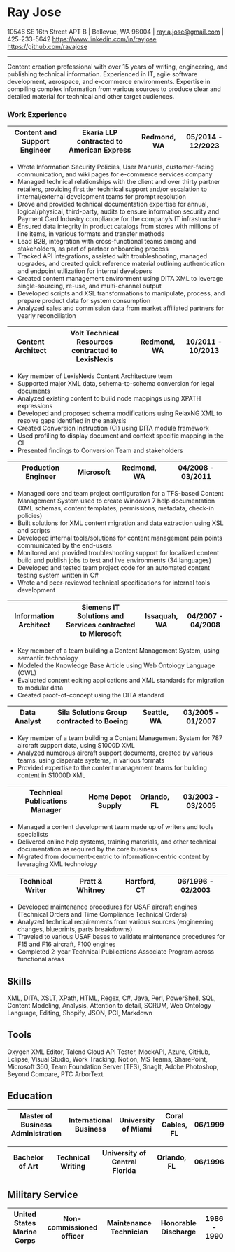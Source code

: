 # Ray Jose
10546 SE 16th Street APT B | Bellevue, WA 98004 | ray.a.jose@gmail.com | 425-233-5642
https://www.linkedin.com/in/rayjose
https://github.com/rayajose
***
Content creation professional with over 15 years of writing, engineering, and publishing technical information.  Experienced in IT, agile software development, aerospace, and e-commerce environments.  Expertise in compiling complex information from various sources to produce clear and detailed material for technical and other target audiences.
### Work Experience

|Content and Support Engineer|Ekaria LLP contracted to American Express|Redmond, WA|05/2014 - 12/2023|
| --- | --- |--- | --- |
+ Wrote Information Security Policies, User Manuals, customer-facing communication, and wiki pages for e-commerce services company
+ Managed technical relationships with the client and over thirty partner retailers, providing first tier technical support and/or escalation to internal/external development teams for prompt resolution
+ Drove and provided technical documentation expertise for annual, logical/physical, third-party, audits to ensure information security and Payment Card Industry compliance for the company’s IT infrastructure
+ Ensured data integrity in product catalogs from stores with millions of line items, in various formats and transfer methods
+ Lead B2B, integration with cross-functional teams among and stakeholders, as part of partner onboarding process
+ Tracked API integrations, assisted with troubleshooting, managed upgrades, and created quick reference material outlining authentication and endpoint utilization for internal developers
+ Created content management environment using DITA XML to leverage single-sourcing, re-use, and multi-channel output
+ Developed scripts and XSL transformations to manipulate, process, and prepare product data for system consumption
+ Analyzed sales and commission data from market affiliated partners for yearly reconciliation


|Content Architect|Volt Technical Resources contracted to LexisNexis|Redmond, WA|10/2011 - 10/2013|
| --- | --- |--- | --- |
+ Key member of LexisNexis Content Architecture team 
+ Supported major XML data, schema-to-schema conversion for legal documents
+ Analyzed existing content to build node mappings using XPATH expressions
+ Developed and proposed schema modifications using RelaxNG XML to resolve gaps identified in the analysis
+ Created Conversion Instruction (CI) using DITA module framework
+ Used profiling to display document and context specific mapping in the CI
+ Presented findings to Conversion Team and stakeholders

|Production Engineer|Microsoft|Redmond, WA|04/2008 - 03/2011|
| --- | --- |--- | --- |

+ Managed core and team project configuration for a TFS-based Content Management System used to create Windows 7 help documentation (XML schemas, content templates, permissions, metadata, check-in policies)
+ Built solutions for XML content migration and data extraction using XSL and scripts
+ Developed internal tools/solutions for content management pain points communicated by the end-users
+ Monitored and provided troubleshooting support for localized content build and publish jobs to test and live environments (34 languages)
+ Developed and tested team project code for an automated content testing system written in C#
+ Wrote and peer-reviewed technical specifications for internal tools development

|Information Architect|Siemens IT Solutions and Services contracted to Microsoft|Issaquah, WA|04/2007 - 04/2008|
| --- | --- |--- | --- |		
+ Key member of a team building a Content Management System, using semantic technology
+ Modeled the Knowledge Base Article using Web Ontology Language (OWL)
+ Evaluated content editing applications and XML standards for migration to modular data
+ Created proof-of-concept using the DITA standard

|Data Analyst|Sila Solutions Group contracted to Boeing|Seattle, WA|03/2005 - 01/2007|
| --- | --- |--- | --- |
+ Key member of a team building a Content Management System for 787 aircraft support data, using S1000D XML
+ Analyzed numerous aircraft support documents, created by various teams, using disparate systems, in various formats
+ Provided expertise to the content management teams for building content in S1000D XML

|Technical Publications Manager|Home Depot Supply|Orlando, FL|03/2003 - 03/2005|
| --- | --- |--- | --- |		
+ Managed a content development team made up of writers and tools specialists
+ Delivered online help systems, training materials, and other technical documentation as required by the core business
+ Migrated from document-centric to information-centric content by leveraging XML technology

|Technical Writer|Pratt & Whitney|Hartford, CT|06/1996 - 02/2003|
| --- | --- |--- | --- |
+ Developed maintenance procedures for USAF aircraft engines (Technical Orders and Time Compliance Technical Orders) 
+ Analyzed technical requirements from various sources (engineering changes, blueprints, parts breakdowns)
+ Traveled to various USAF bases to validate maintenance procedures for F15 and F16 aircraft, F100 engines
+ Completed 2-year Technical Publications Associate Program across functional areas

## Skills
XML, DITA, XSLT, XPath, HTML, Regex, C#, Java, Perl, PowerShell, SQL, Content Modeling, Analysis, Attention to detail, SCRUM, Web Ontology Language, Editing, Shopify, JSON, PCI, Markdown

## Tools
Oxygen XML Editor, Talend Cloud API Tester, MockAPI, Azure, GitHub, Eclipse, Visual Studio, Work Tracking, Notion, MS Teams, SharePoint, Microsoft 360, Team Foundation Server (TFS), SnagIt, Adobe Photoshop, Beyond Compare, PTC ArborText

## Education

|Master of Business Administration|International Business|University of Miami|Coral Gables, FL|06/1999|
| --- | --- |--- | --- | --- |

|Bachelor of Art|Technical Writing|University of Central Florida|Orlando, FL|06/1996|
| --- | --- |--- | --- | --- |

## Military Service

|United States Marine Corps|Non-commissioned officer|Maintenance Technician|Honorable Discharge|1986 - 1990|
| --- | --- |--- | --- | --- |
